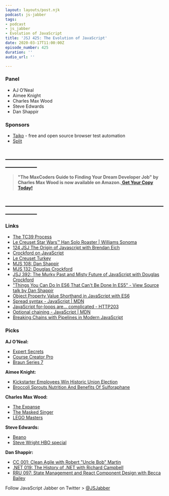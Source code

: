 ```yaml
---
layout: layouts/post.njk
podcast: js-jabber
tags:
- podcast
- js_jabber
- Evolution of JavaScript
title: 'JSJ 425: The Evolution of JavaScript'
date: 2020-03-17T11:00:00Z
episode_number: 425
duration: ''
audio_url: ''

---
```

### **Panel**

* AJ O’Neal
* Aimee Knight
* Charles Max Wood
* Steve Edwards
* Dan Shappir

### **Sponsors**

* [Taiko](https://taiko.dev/) - free and open source browser test automation
* [Split](https://on.split.io/37M1fu2)

## **____________________________________________________________**

> **"The MaxCoders Guide to Finding Your Dream Developer Job" by Charles Max Wood is now available on Amazon.**[ **Get Your Copy Today!**](https://www.amazon.com/gp/product/B081MBL5C9/ref=as_li_ss_tl?ie=UTF8&linkCode=sl1&tag=devchattv-20&linkId=9d61363241636e2546ef46abba198746&language=en_US)

## **____________________________________________________________**

### **Links**

* [The TC39 Process](https://tc39.es/process-document/)
* [Le Creuset Star Wars™ Han Solo Roaster | Williams Sonoma](https://www.williams-sonoma.com/products/le-creuset-star-wars-han-solo-roaster/?catalogId=21&sku=9286855&cm_ven=PLA&cm_cat=Google&cm_pla=Cookware%20%3E%20Roasting%20Pans&cm_ite=9286855&adlclid=ADL-07188926-36f3-479c-baa2-979e2468b1b3)
* [124 JSJ The Origin of Javascript with Brendan Eich](https://devchat.tv/js-jabber/124-jsj-the-origin-of-javascript-with-brendan-eich/)
* [Crockford on JavaScript](https://www.youtube.com/playlist?list=PL7664379246A246CB)
* [Le Creuset Turkey](https://www.lecreuset.com.tr/)
* [MJS 108: Dan Shappir](https://devchat.tv/my-javascript-story/mjs-108-dan-shappir/)
* [MJS 132: Douglas Crockford](https://devchat.tv/my-javascript-story/mjs-132-douglas-crockford/)
* [JSJ 392: The Murky Past and Misty Future of JavaScript with Douglas Crockford](https://devchat.tv/js-jabber/jsj-392-the-murky-past-and-misty-future-of-javascript-with-douglas-crockford/)
* ["Things You Can Do In ES6 That Can't Be Done In ES5" - View Source talk by Dan Shappir](https://www.youtube.com/watch?v=GbVAMgU3Jj0)
* [Object Property Value Shorthand in JavaScript with ES6](https://alligator.io/js/object-property-shorthand-es6/)
* [Spread syntax - JavaScript | MDN](https://developer.mozilla.org/en-US/docs/Web/JavaScript/Reference/Operators/Spread_syntax)
* [JavaScript for-loops are… complicated - HTTP203](https://www.youtube.com/watch?v=Nzokr6Boeaw)
* [Optional chaining - JavaScript | MDN](https://developer.mozilla.org/en-US/docs/Web/JavaScript/Reference/Operators/Optional_chaining)
* [Breaking Chains with Pipelines in Modern JavaScript](https://www.wix.engineering/post/breaking-chains-with-pipelines-in-modern-javascript)

### **Picks**

**AJ O’Neal:**

* [Expert Secrets](https://amzn.to/37CvSS7)
* [Course Creator Pro](https://courses.coursecreatorpro.com/?affcode=279641_gt48gggn)
* [Braun Series 7](https://amzn.to/2P5OHXm)

**Aimee Knight:**

* [Kickstarter Employees Win Historic Union Election](https://www.vice.com/en_us/article/3a8pp5/kickstarter-employees-win-historic-union-election)
* [Broccoli Sprouts Nutrition And Benefits Of Sulforaphane](https://www.refinery29.com/en-us/broccoli-sprouts-sulforaphane-benefits)

**Charles Max Wood:**

* [The Expanse](https://amzn.to/2wnPgVZ)
* [The Masked Singer](https://www.fox.com/the-masked-singer/)
* [LEGO Masters](https://www.fox.com/lego-masters/)

**Steve Edwards:**

* [Beano](https://www.beanogas.com/)
* [Steve Wright HBO special](https://www.youtube.com/watch?v=UB8ZDrNb3B0)

**Dan Shappir:**

* [CC 001: Clean Agile with Robert "Uncle Bob" Martin](https://devchat.tv/clean-coders/cc-001-clean-agile-with-robert-uncle-bob-martin/)
* [.NET 019: The History of .NET with Richard Campbell](https://devchat.tv/adventures-in-dotnet/net-019-the-history-of-net-with-richard-campbell/)
* [RRU 097: State Management and React Component Design with Becca Bailey](https://devchat.tv/react-round-up/rru-097-state-management-and-react-component-design-with-becca-bailey/)

Follow JavaScript Jabber on Twitter > [@JSJabber](https://twitter.com/JSJabber)